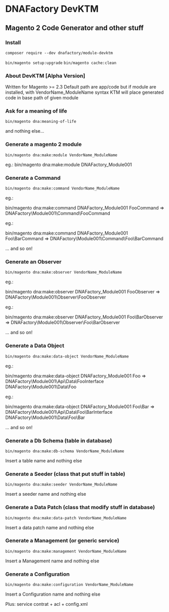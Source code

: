 # DNAFactory DevKTM
## Magento 2 Code Generator and other stuff

### Install

`composer require --dev dnafactory/module-devktm`

`bin/magento setup:upgrade`
`bin/magento cache:clean`

### About DevKTM [Alpha Version]

Written for Magento >= 2.3
Default path are app/code but if module are installed, with VendorName_ModuleName syntax KTM will place generated code in base path of given module

### Ask for a meaning of life

`bin/magento dna:meaning-of-life`

and nothing else...

### Generate a magento 2 module

`bin/magento dna:make:module VendorName_ModuleName`

eg.: bin/magento dna:make:module DNAFactory_Module001

### Generate a Command

`bin/magento dna:make:command VendorName_ModuleName`

eg.: 

bin/magento dna:make:command DNAFactory_Module001
FooCommand => DNAFactory\Module001\Command\FooCommand

eg.: 

bin/magento dna:make:command DNAFactory_Module001
Foo\BarCommand => DNAFactory\Module001\Command\Foo\BarCommand

... and so on!

### Generate an Observer

`bin/magento dna:make:observer VendorName_ModuleName`

eg.: 

bin/magento dna:make:observer DNAFactory_Module001
FooObserver => DNAFactory\Module001\Observer\FooObserver

eg.: 

bin/magento dna:make:observer DNAFactory_Module001
Foo\BarObserver => DNAFactory\Module001\Observer\Foo\BarObserver

... and so on!

### Generate a Data Object

`bin/magento dna:make:data-object VendorName_ModuleName`

eg.: 

bin/magento dna:make:data-object DNAFactory_Module001
Foo => DNAFactory\Module001\Api\Data\FooInterface
        DNAFactory\Module001\Data\Foo

eg.: 

bin/magento dna:make:data-object DNAFactory_Module001
Foo\Bar => DNAFactory\Module001\Api\Data\Foo\BarInterface
        DNAFactory\Module001\Data\Foo\Bar

... and so on!

### Generate a Db Schema (table in database)

`bin/magento dna:make:db-schema VendorName_ModuleName`

Insert a table name and nothing else

### Generate a Seeder (class that put stuff in table)

`bin/magento dna:make:seeder VendorName_ModuleName`

Insert a seeder name and nothing else

### Generate a Data Patch (class that modify stuff in database)

`bin/magento dna:make:data-patch VendorName_ModuleName`

Insert a data patch name and nothing else

### Generate a Management (or generic service)

`bin/magento dna:make:management VendorName_ModuleName`

Insert a Management name and nothing else

### Generate a Configuration

`bin/magento dna:make:configuration VendorName_ModuleName`

Insert a Configuration name and nothing else

Plus: service contrat + acl + config.xml
